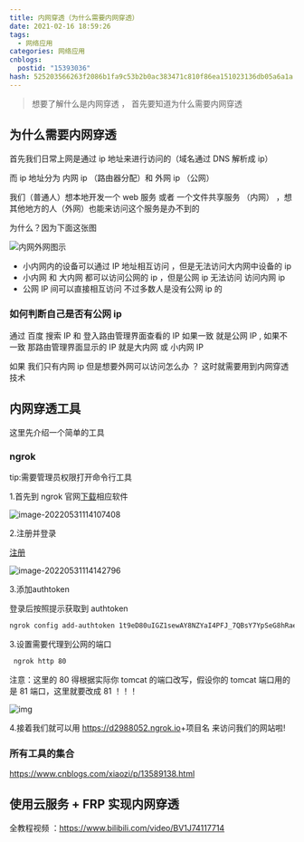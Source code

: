 ```yaml
---
title: 内网穿透（为什么需要内网穿透）
date: 2021-02-16 18:59:26
tags:
  - 网络应用
categories: 网络应用
cnblogs:
  postid: "15393036"
hash: 525203566263f2086b1fa9c53b2b0ac383471c810f86ea151023136db05a6a1a
---
```


> 想要了解什么是内网穿透 ， 首先要知道为什么需要内网穿透

## 为什么需要内网穿透

首先我们日常上网是通过 ip 地址来进行访问的（域名通过 DNS 解析成 ip）

而 ip 地址分为 内网 ip （路由器分配）和 外网 ip （公网）

我们（普通人）想本地开发一个 web 服务 或者 一个文件共享服务 （内网） ，想其他地方的人（外网）也能来访问这个服务是办不到的

为什么？因为下面这张图

![内网外网图示](https://bitbw.top/public/img/my_gallery/20210216193832.png)

- 小内网内的设备可以通过 IP 地址相互访问 ，但是无法访问大内网中设备的 ip
- 小内网 和 大内网 都可以访问公网的 ip ，但是公网 ip 无法访问 访问内网 ip
- 公网 IP 间可以直接相互访问 不过多数人是没有公网 ip 的

### 如何判断自己是否有公网 ip

通过 百度 搜索 IP 和 登入路由管理界面查看的 IP 如果一致 就是公网 IP , 如果不一致 那路由管理界面显示的 IP 就是大内网 或 小内网 IP

如果 我们只有内网 ip 但是想要外网可以访问怎么办 ？ 这时就需要用到内网穿透技术

## 内网穿透工具

这里先介绍一个简单的工具

### ngrok

tip:需要管理员权限打开命令行工具

1.首先到 ngrok 官网[下载](https://ngrok.com/download)相应软件

![image-20220531114107408](https://bitbw.top/public/img/my_gallery/image-20220531114107408.png)

2.注册并登录

[注册](https://dashboard.ngrok.com/signup)

![image-20220531114142796](https://bitbw.top/public/img/my_gallery/image-20220531114142796.png)

3.添加authtoken

登录后按照提示获取到 authtoken

```bash
ngrok config add-authtoken 1t9eD80uIGZ1sewAY8NZYaI4PFJ_7QBsY7YpSeG8hRaerveDd
```

3.设置需要代理到公网的端口

```bash
 ngrok http 80
```



注意：这里的 80 得根据实际你 tomcat 的端口改写，假设你的 tomcat 端口用的是 81 端口，这里就要改成 81 ！！！

![img](https://bitbw.top/public/img/my_gallery/20210216195455.png)

4.接着我们就可以用 <https://d2988052.ngrok.io>+项目名 来访问我们的网站啦!

### 所有工具的集合

<https://www.cnblogs.com/xiaozi/p/13589138.html>

## 使用云服务 + FRP 实现内网穿透

全教程视频 ：<https://www.bilibili.com/video/BV1J74117714>

